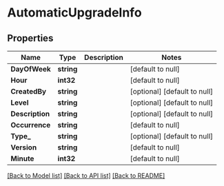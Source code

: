 # AutomaticUpgradeInfo

## Properties
Name | Type | Description | Notes
------------ | ------------- | ------------- | -------------
**DayOfWeek** | **string** |  | [default to null]
**Hour** | **int32** |  | [default to null]
**CreatedBy** | **string** |  | [optional] [default to null]
**Level** | **string** |  | [optional] [default to null]
**Description** | **string** |  | [optional] [default to null]
**Occurrence** | **string** |  | [default to null]
**Type_** | **string** |  | [optional] [default to null]
**Version** | **string** |  | [default to null]
**Minute** | **int32** |  | [default to null]

[[Back to Model list]](../README.md#documentation-for-models) [[Back to API list]](../README.md#documentation-for-api-endpoints) [[Back to README]](../README.md)


